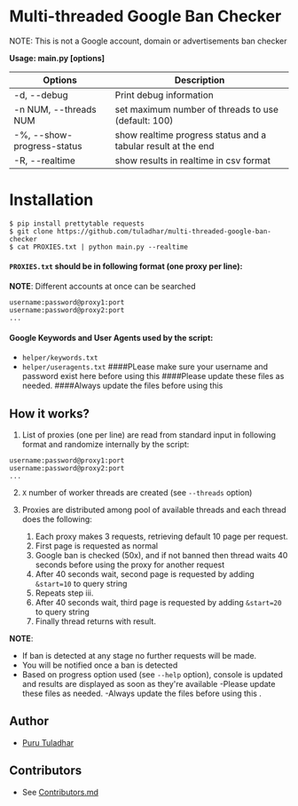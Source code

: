 # Multi-threaded Google  Ban Checker

NOTE:
This is not a Google account, domain or advertisements ban checker

**Usage: main.py [options]**

|   Options    |  Description |
| ------------ | ------------ |
|   -d, --debug   |  Print debug information |
|  -n NUM, --threads  NUM |    set maximum number of threads to use (default: 100)  |
|  -%, --show-progress-status |    show realtime progress status and a tabular result at the end  |
|  -R, --realtime |    show results in realtime in csv format  |



# Installation


```shell
$ pip install prettytable requests
$ git clone https://github.com/tuladhar/multi-threaded-google-ban-checker
$ cat PROXIES.txt | python main.py --realtime
```

#### `PROXIES.txt` should be in following format (one proxy per line):
**NOTE**:
 Different accounts at once can be searched

```
username:password@proxy1:port
username:password@proxy2:port
...
```

#### Google Keywords and User Agents used by the script:
- `helper/keywords.txt`
- `helper/useragents.txt`
####PLease make sure your username and password exist here before using this
####Please update these files as needed.
####Always update the files before using this

How it works?
-------------

1. List of proxies (one per line) are read from standard input in following format and randomize internally by the script:
  ```
  username:password@proxy1:port
  username:password@proxy2:port
  ...
  ```

2. `X` number of worker threads are created (see `--threads` option)

3. Proxies are distributed among pool of available threads and each thread does the following:

	1. Each proxy makes 3 requests, retrieving default 10 page per request.
	2. First page is requested as normal
	3. Google ban is checked (50x), and if not banned then thread waits 40 seconds before using the proxy for another request
	4. After 40 seconds wait, second page is requested by adding `&start=10` to query string
	5. Repeats step iii.
	6. After 40 seconds wait, third page is requested by adding `&start=20` to query string
	7. Finally thread returns with result.





**NOTE**:
- If ban is detected at any stage no further requests will be made.
- You will be notified once a ban is detected
- Based on progress option used (see `--help` option), console is updated and results are displayed as soon as they're available 
-Please update these files as needed.
-Always update the files before using this
.


## Author
- [Puru Tuladhar](github.com/tuladhar)


## Contributors
- See [Contributors.md](Contributors.md)


